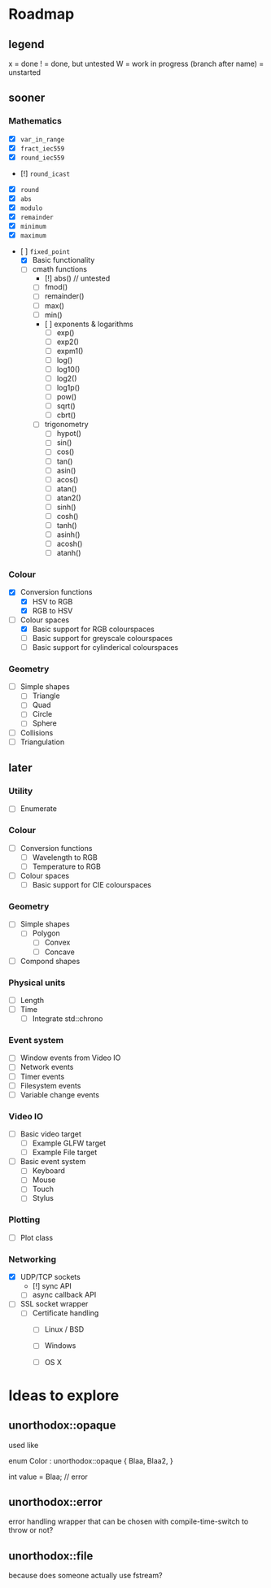 Roadmap
=======

legend
------
x = done
! = done, but untested
W = work in progress (branch after name)
  = unstarted

sooner
------

### Mathematics

- [x] `var_in_range`
- [x] `fract_iec559`
- [x] `round_iec559`
- [!] `round_icast`
- [x] `round`
- [x] `abs`
- [x] `modulo`
- [x] `remainder`
- [x] `minimum`
- [x] `maximum`

- [ ] `fixed_point`
  - [x] Basic functionality
  - [ ] cmath functions
    - [!] abs() // untested
    - [ ] fmod()
    - [ ] remainder()
    - [ ] max()
    - [ ] min()

    - [ ] exponents & logarithms
      - [ ] exp()
      - [ ] exp2()
      - [ ] expm1()
      - [ ] log()
      - [ ] log10()
      - [ ] log2()
      - [ ] log1p()
      - [ ] pow()
      - [ ] sqrt()
      - [ ] cbrt()

    - [ ] trigonometry
      - [ ] hypot()
      - [ ] sin()
      - [ ] cos()
      - [ ] tan()
      - [ ] asin()
      - [ ] acos()
      - [ ] atan()
      - [ ] atan2()
      - [ ] sinh()
      - [ ] cosh()
      - [ ] tanh()
      - [ ] asinh()
      - [ ] acosh()
      - [ ] atanh()

### Colour
- [x] Conversion functions
  - [x] HSV to RGB
  - [x] RGB to HSV
- [ ] Colour spaces
  - [x] Basic support for RGB colourspaces
  - [ ] Basic support for greyscale colourspaces
  - [ ] Basic support for cylinderical colourspaces

### Geometry
- [ ] Simple shapes
  - [ ] Triangle
  - [ ] Quad
  - [ ] Circle
  - [ ] Sphere
- [ ] Collisions
- [ ] Triangulation

later
-----

### Utility
- [ ] Enumerate

### Colour
- [ ] Conversion functions
  - [ ] Wavelength to RGB
  - [ ] Temperature to RGB
- [ ] Colour spaces
  - [ ] Basic support for CIE colourspaces

### Geometry
- [ ] Simple shapes
  - [ ] Polygon
    - [ ] Convex
    - [ ] Concave
- [ ] Compond shapes

### Physical units
- [ ] Length
- [ ] Time
  - [ ] Integrate std::chrono

### Event system
- [ ] Window events from Video IO
- [ ] Network events
- [ ] Timer events
- [ ] Filesystem events
- [ ] Variable change events

### Video IO
- [ ] Basic video target
  - [ ] Example GLFW target
  - [ ] Example File target
- [ ] Basic event system
  - [ ] Keyboard
  - [ ] Mouse
  - [ ] Touch
  - [ ] Stylus

### Plotting
- [ ] Plot class

  
### Networking
- [x] UDP/TCP sockets
  - [!] sync API
  - [ ] async callback API
- [ ] SSL socket wrapper
  - [ ] Certificate handling
    - [ ] Linux / BSD
    - [ ] Windows
    - [ ] OS X


Ideas to explore
================

unorthodox::opaque
------------------
used like

enum Color : unorthodox::opaque
{
    Blaa,
    Blaa2,
}

int value = Blaa; // error

unorthodox::error
-----------------
error handling wrapper that can be chosen
with compile-time-switch to throw or not?

unorthodox::file
----------------
because does someone actually use fstream?

